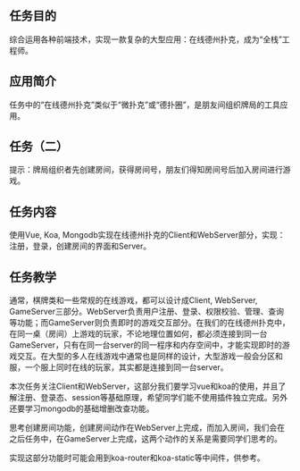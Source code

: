 ## 任务目的
综合运用各种前端技术，实现一款复杂的大型应用：在线德州扑克，成为“全栈”工程师。

## 应用简介
任务中的“在线德州扑克”类似于“微扑克”或“德扑圈”，是朋友间组织牌局的工具应用。

## 任务（二）
提示：牌局组织者先创建房间，获得房间号，朋友们得知房间号后加入房间进行游戏。

## 任务内容
使用Vue, Koa, Mongodb实现在线德州扑克的Client和WebServer部分，实现：注册，登录，创建房间的界面和Server。

## 任务教学
通常，棋牌类和一些常规的在线游戏，都可以设计成Client, WebServer, GameServer三部分。WebServer负责用户注册、登录、权限校验、管理、查询等功能；而GameServer则负责即时的游戏交互部分。在我们的在线德州扑克中，在同一桌（房间）上游戏的玩家，不论地理位置如何，都必须连接到同一台GameServer，只有在同一台server的同一程序和内存空间中，才能实现即时的游戏交互。在大型的多人在线游戏中通常也是同样的设计，大型游戏一般会分区和服，一个服上同时在线的玩家，其实都是连接到同一台server。

本次任务关注Client和WebServer，这部分我们要学习vue和koa的使用，并且了解注册、登录态、session等基础原理，希望同学们能不使用插件独立完成。另外还要学习mongodb的基础增删改查功能。

思考创建房间功能，创建房间动作在WebServer上完成，而加入房间，我们会在之后任务中，在GameServer上完成，这两个动作的关系是需要同学们思考的。

实现这部分功能时可能会用到koa-router和koa-static等中间件，供参考。
